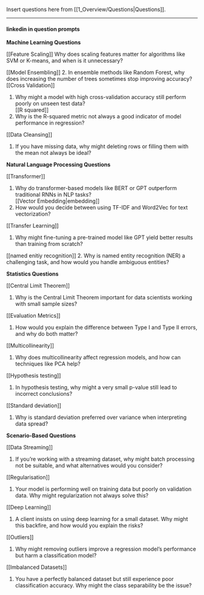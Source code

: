 Insert questions here from [[1_Overview/Questions|Questions]].

---
#### linkedin in question prompts

**Machine Learning Questions**  

[[Feature Scaling]]
Why does scaling features matter for algorithms like SVM or K-means, and when is it unnecessary?  

[[Model Ensembling]]
2. In ensemble methods like Random Forest, why does increasing the number of trees sometimes stop improving accuracy?  
[[Cross Validation]]
1. Why might a model with high cross-validation accuracy still perform poorly on unseen test data?  
[[R squared]]
1. Why is the R-squared metric not always a good indicator of model performance in regression?  

[[Data Cleansing]]
1. If you have missing data, why might deleting rows or filling them with the mean not always be ideal?  
  
**Natural Language Processing Questions**  

[[Transformer]]
1. Why do transformer-based models like BERT or GPT outperform traditional RNNs in NLP tasks?  
[[Vector Embedding|embedding]]
1. How would you decide between using TF-IDF and Word2Vec for text vectorization?  

[[Transfer Learning]]
1. Why might fine-tuning a pre-trained model like GPT yield better results than training from scratch?  

[[named enitiy recognition]]
2. Why is named entity recognition (NER) a challenging task, and how would you handle ambiguous entities?  
  
**Statistics Questions**  

[[Central Limit Theorem]]
1. Why is the Central Limit Theorem important for data scientists working with small sample sizes?  

[[Evaluation Metrics]]
1. How would you explain the difference between Type I and Type II errors, and why do both matter?  

[[Multicollinearity]]
1. Why does multicollinearity affect regression models, and how can techniques like PCA help? 

[[Hypothesis testing]]
1. In hypothesis testing, why might a very small p-value still lead to incorrect conclusions?  

[[Standard deviation]]
1. Why is standard deviation preferred over variance when interpreting data spread?  
  
**Scenario-Based Questions**  

[[Data Streaming]]
1. If you’re working with a streaming dataset, why might batch processing not be suitable, and what alternatives would you consider?  

[[Regularisation]]
1. Your model is performing well on training data but poorly on validation data. Why might regularization not always solve this?  

[[Deep Learning]]
1. A client insists on using deep learning for a small dataset. Why might this backfire, and how would you explain the risks?  

[[Outliers]]
1. Why might removing outliers improve a regression model’s performance but harm a classification model?  

[[Imbalanced Datasets]]
1. You have a perfectly balanced dataset but still experience poor classification accuracy. Why might the class separability be the issue?